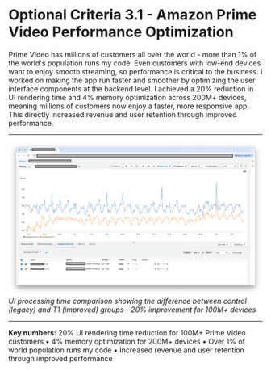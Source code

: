 # Optional Criteria 3.1 - Amazon Prime Video Performance Optimization

Prime Video has millions of customers all over the world - more than 1% of the world's population runs my code. Even customers with low-end devices want to enjoy smooth streaming, so performance is critical to the business. I worked on making the app run faster and smoother by optimizing the user interface components at the backend level. I achieved a 20% reduction in UI rendering time and 4% memory optimization across 200M+ devices, meaning millions of customers now enjoy a faster, more responsive app. This directly increased revenue and user retention through improved performance.

---

![UI Latency Reduction](raw/amazon-latency.png)
*UI processing time comparison showing the difference between control (legacy) and T1 (improved) groups - 20% improvement for 100M+ devices*

---

**Key numbers:** 20% UI rendering time reduction for 100M+ Prime Video customers • 4% memory optimization for 200M+ devices • Over 1% of world population runs my code • Increased revenue and user retention through improved performance

